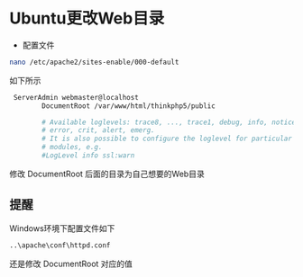 # Ubuntu更改Web目录

- 配置文件

```sh
nano /etc/apache2/sites-enable/000-default
```

如下所示

```sh
 ServerAdmin webmaster@localhost
        DocumentRoot /var/www/html/thinkphp5/public

        # Available loglevels: trace8, ..., trace1, debug, info, notice, warn,
        # error, crit, alert, emerg.
        # It is also possible to configure the loglevel for particular
        # modules, e.g.
        #LogLevel info ssl:warn
```

修改 DocumentRoot 后面的目录为自己想要的Web目录

## 提醒

Windows环境下配置文件如下

```sh
..\apache\conf\httpd.conf
```

还是修改 DocumentRoot 对应的值